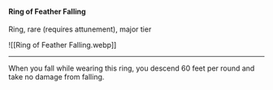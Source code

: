 #### Ring of Feather Falling

Ring, rare (requires attunement), major tier

![[Ring of Feather Falling.webp]]

---

When you fall while wearing this ring, you descend 60 feet per round and take no damage from falling.